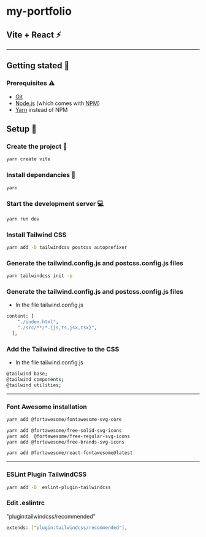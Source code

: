 # my-portfolio

## Vite + React ⚡️

---

## Getting stated 🚀

### Prerequisites ⚠️

-   [Git](https://git-scm.com)
-   [Node.js](https://nodejs.org/en/download/) (which comes with [NPM](http://npmjs.com))
-   [Yarn](https://yarnpkg.com/) instead of NPM

## Setup 🔧

### Create the project 📂

```bash
yarn create vite
```

### Install dependancies 📓

```bash
yarn
```

### Start the development server 💻

```bash
yarn run dev
```

### Install Tailwind CSS

```bash
yarn add -D tailwindcss postcss autoprefixer
```

### Generate the tailwind.config.js and postcss.config.js files

```bash
yarn tailwindcss init -p
```

### Generate the tailwind.config.js and postcss.config.js files

-   In the file tailwind.config.js

```bash
content: [
    "./index.html",
    "./src/**/*.{js,ts,jsx,tsx}",
  ],
```

### Add the Tailwind directive to the CSS

-   In the file tailwind.config.js

```bash
@tailwind base;
@tailwind components;
@tailwind utilities;
```

---

### Font Awesome installation

```bash
yarn add @fortawesome/fontawesome-svg-core
```

```bash
yarn add @fortawesome/free-solid-svg-icons
yarn add  @fortawesome/free-regular-svg-icons
yarn add @fortawesome/free-brands-svg-icons
```

```bash
yarn add @fortawesome/react-fontawesome@latest
```

---

### ESLint Plugin TailwindCSS

```bash
yarn add -D  eslint-plugin-tailwindcss
```

### Edit .eslintrc

"plugin:tailwindcss/recommended"

```bash
extends: ["plugin:tailwindcss/recommended"],
```
